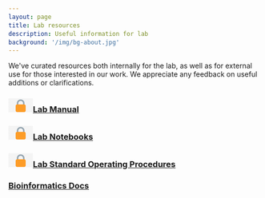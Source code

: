 ```yaml
---
layout: page
title: Lab resources
description: Useful information for lab
background: '/img/bg-about.jpg'
---
```


We've curated resources both internally for the lab, as well as for external use for those interested in our work. We appreciate any feedback on useful additions or clarifications.

### ![lock](img/lock.png)[Lab Manual](https://docs.google.com/document/d/1dQNP4of_o7MRcO6lCtYrgRC46rELaqh7UycQNdqH0G0/edit?usp=sharing)


### ![lock](img/lock.png)[Lab Notebooks](https://drive.google.com/drive/folders/19WOEQiZVBzx1pMYKDpTQ57PGujgqbNVc?usp=sharing)


### ![lock](img/lock.png)[Lab Standard Operating Procedures](https://drive.google.com/drive/folders/1oEeThDfqI9mCMOcYbHXXlfmyE5xlmYQo?usp=sharing)


### [Bioinformatics Docs](https://jessicalanglab.github.io/Resources/BioinformaticDocs)


<!---

## Lab operation

### Lab databases
+ Oligos & Primers


## Lab safety & compliance
+ Biosafety protocol+++
+ IRB protocols+++
+ Lab training tracking spreadsheet


## Career & mentorship
+ Grad Student Mentor/Mentee Agreement
+ Postdoc Mentor/Mentee Agreement
+ Undergraduate Mentor/Mentee Agreement

--->
